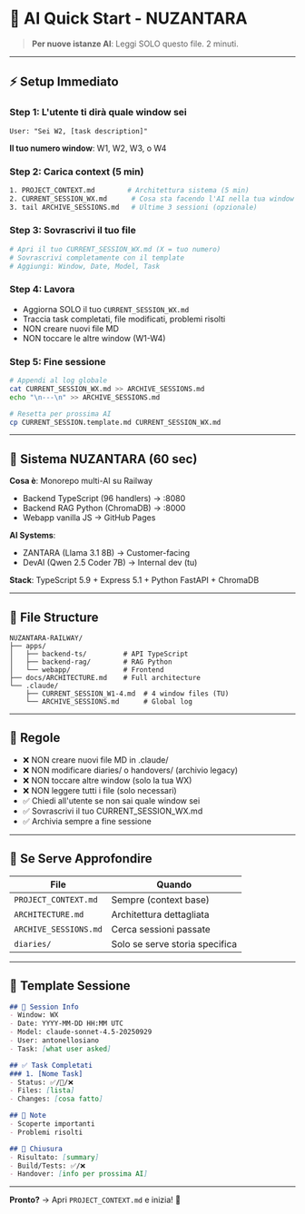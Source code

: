 # 🤖 AI Quick Start - NUZANTARA

> **Per nuove istanze AI**: Leggi SOLO questo file. 2 minuti.

---

## ⚡ Setup Immediato

### Step 1: L'utente ti dirà quale window sei
```
User: "Sei W2, [task description]"
```
**Il tuo numero window**: W1, W2, W3, o W4

### Step 2: Carica context (5 min)
```bash
1. PROJECT_CONTEXT.md        # Architettura sistema (5 min)
2. CURRENT_SESSION_WX.md      # Cosa sta facendo l'AI nella tua window
3. tail ARCHIVE_SESSIONS.md   # Ultime 3 sessioni (opzionale)
```

### Step 3: Sovrascrivi il tuo file
```bash
# Apri il tuo CURRENT_SESSION_WX.md (X = tuo numero)
# Sovrascrivi completamente con il template
# Aggiungi: Window, Date, Model, Task
```

### Step 4: Lavora
- Aggiorna SOLO il tuo `CURRENT_SESSION_WX.md`
- Traccia task completati, file modificati, problemi risolti
- NON creare nuovi file MD
- NON toccare le altre window (W1-W4)

### Step 5: Fine sessione
```bash
# Appendi al log globale
cat CURRENT_SESSION_WX.md >> ARCHIVE_SESSIONS.md
echo "\n---\n" >> ARCHIVE_SESSIONS.md

# Resetta per prossima AI
cp CURRENT_SESSION.template.md CURRENT_SESSION_WX.md
```

---

## 🎯 Sistema NUZANTARA (60 sec)

**Cosa è**: Monorepo multi-AI su Railway
- Backend TypeScript (96 handlers) → :8080
- Backend RAG Python (ChromaDB) → :8000
- Webapp vanilla JS → GitHub Pages

**AI Systems**:
- ZANTARA (Llama 3.1 8B) → Customer-facing
- DevAI (Qwen 2.5 Coder 7B) → Internal dev (tu)

**Stack**: TypeScript 5.9 + Express 5.1 + Python FastAPI + ChromaDB

---

## 📁 File Structure

```
NUZANTARA-RAILWAY/
├── apps/
│   ├── backend-ts/         # API TypeScript
│   ├── backend-rag/        # RAG Python
│   └── webapp/             # Frontend
├── docs/ARCHITECTURE.md    # Full architecture
└── .claude/
    ├── CURRENT_SESSION_W1-4.md  # 4 window files (TU)
    └── ARCHIVE_SESSIONS.md      # Global log
```

---

## 🚫 Regole

- ❌ NON creare nuovi file MD in .claude/
- ❌ NON modificare diaries/ o handovers/ (archivio legacy)
- ❌ NON toccare altre window (solo la tua WX)
- ❌ NON leggere tutti i file (solo necessari)
- ✅ Chiedi all'utente se non sai quale window sei
- ✅ Sovrascrivi il tuo CURRENT_SESSION_WX.md
- ✅ Archivia sempre a fine sessione

---

## 📖 Se Serve Approfondire

| File | Quando |
|------|--------|
| `PROJECT_CONTEXT.md` | Sempre (context base) |
| `ARCHITECTURE.md` | Architettura dettagliata |
| `ARCHIVE_SESSIONS.md` | Cerca sessioni passate |
| `diaries/` | Solo se serve storia specifica |

---

## 🔧 Template Sessione

```markdown
## 📅 Session Info
- Window: WX
- Date: YYYY-MM-DD HH:MM UTC
- Model: claude-sonnet-4.5-20250929
- User: antonellosiano
- Task: [what user asked]

## ✅ Task Completati
### 1. [Nome Task]
- Status: ✅/🚧/❌
- Files: [lista]
- Changes: [cosa fatto]

## 📝 Note
- Scoperte importanti
- Problemi risolti

## 🏁 Chiusura
- Risultato: [summary]
- Build/Tests: ✅/❌
- Handover: [info per prossima AI]
```

---

**Pronto?** → Apri `PROJECT_CONTEXT.md` e inizia! 🚀
